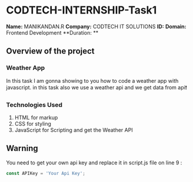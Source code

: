 # CODTECH-INTERNSHIP-Task1

**Name:** MANIKANDAN.R
**Company:** CODTECH IT SOLUTIONS
**ID:**
**Domain:** Frontend Development
**Duration: **

## Overview of the project

### Weather App
In this task  I am gonna showing to you how to code a weather app with javascript. in this task also we use a weather api and we get data from api❗️

### Technologies Used
1. HTML for markup
2. CSS for styling
3. JavaScript for Scripting and get the Weather API

## Warning
You need to get your own api key and replace it in script.js file on line 9 :


```javascript
const APIKey = 'Your Api Key';

